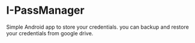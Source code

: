 # I-PassManager

Simple Android app to store your credentials.
you can backup and restore your credentials from google drive.
